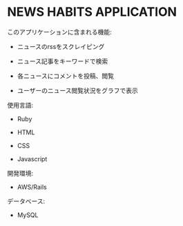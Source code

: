 # NEWS HABITS APPLICATION

このアプリケーションに含まれる機能:  
  
* ニュースのrssをスクレイピング

* ニュース記事をキーワードで検索

* 各ニュースにコメントを投稿、閲覧

* ユーザーのニュース閲覧状況をグラフで表示

使用言語:

* Ruby

* HTML

* CSS

* Javascript

開発環境:

* AWS/Rails

データベース:

* MySQL

